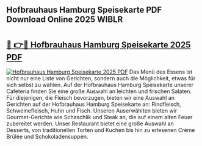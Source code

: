 ## Hofbrauhaus Hamburg Speisekarte PDF Download Online 2025 WIBLR

# <h2><a href="http://gc6zm6v.nevu.top/?p=Hofbrauhaus+Hamburg+Speisekarte">🔗 👉🔴 Hofbrauhaus Hamburg Speisekarte 2025 PDF</a></h2>

[![Hofbrauhaus Hamburg Speisekarte 2025 PDF](https://i.imgur.com/dBaPXMq.png)](http://gc6zm6v.nevu.top/?p=Hofbrauhaus+Hamburg+Speisekarte)
Das Menü des Essens ist nicht nur eine Liste von Gerichten, sondern auch die Möglichkeit, etwas für sich selbst zu wählen. Auf der Hofbrauhaus Hamburg Speisekarte unserer Cafeteria finden Sie eine große Auswahl an leichten und frischen Salaten. Für diejenigen, die Fleisch bevorzugen, bieten wir eine Auswahl an Gerichten auf der Hofbrauhaus Hamburg Speisekarte an: Rindfleisch, Schweinefleisch, Huhn und Fisch. Unseren Auserwählten bieten wir Gourmet-Gerichte wie Schaschlik und Steak an, die auf einem alten Feuer zubereitet werden. Unser Restaurant bietet eine große Auswahl an Desserts, von traditionellen Torten und Kuchen bis hin zu erlesenen Crème Brûlée und Schokoladensuppen.
